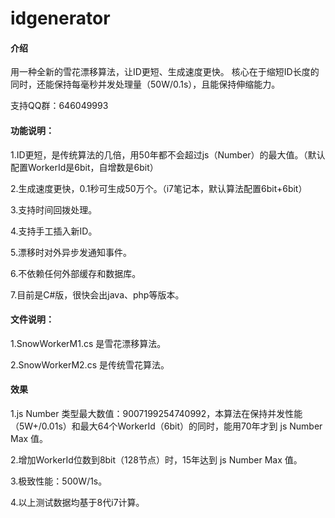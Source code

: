 # idgenerator

#### 介绍
用一种全新的雪花漂移算法，让ID更短、生成速度更快。
核心在于缩短ID长度的同时，还能保持每毫秒并发处理量（50W/0.1s），且能保持伸缩能力。

支持QQ群：646049993


#### 功能说明：

1.ID更短，是传统算法的几倍，用50年都不会超过js（Number）的最大值。（默认配置WorkerId是6bit，自增数是6bit）

2.生成速度更快，0.1秒可生成50万个。（i7笔记本，默认算法配置6bit+6bit）

3.支持时间回拨处理。

4.支持手工插入新ID。

5.漂移时对外异步发通知事件。

6.不依赖任何外部缓存和数据库。

7.目前是C#版，很快会出java、php等版本。


#### 文件说明：

1.SnowWorkerM1.cs 是雪花漂移算法。

2.SnowWorkerM2.cs 是传统雪花算法。


#### 效果

1.js Number 类型最大数值：9007199254740992，本算法在保持并发性能（5W+/0.01s）和最大64个WorkerId（6bit）的同时，能用70年才到 js Number Max 值。

2.增加WorkerId位数到8bit（128节点）时，15年达到 js Number Max 值。

3.极致性能：500W/1s。

4.以上测试数据均基于8代i7计算。

